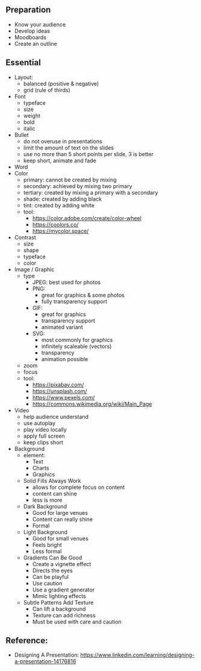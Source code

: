 
## Preparation
- Know your audience
- Develop ideas
- Moodboards
- Create an outline

## Essential
- Layout:
  - balanced (positive & negative)
  - grid (rule of thirds)
- Font
  - typeface
  - size
  - weight
  - bold
  - italic
- Bullet
  - do not overuse in presentations
  - limit the amount of text on the slides
  - use no more than 5 short points per slide, 3 is better
  - keep short, animate and fade
- Word
- Color
  - primary: cannot be created by mixing
  - secondary: achieved by mixing two primary
  - tertiary: created by mixing a primary with a secondary
  - shade: created by adding black
  - tint: created by adding white
  - tool:
    - https://color.adobe.com/create/color-wheel
    - https://coolors.co/
    - https://mycolor.space/
- Contrast
  - size
  - shape
  - typeface
  - color
- Image / Graphic
  - type
    - JPEG: best used for photos
    - PNG:
      - great for graphics & some photos
      - fully transparency support
    - GIF:
      - great for graphics
      - transparency support
      - animated variant
    - SVG:
      - most commonly for graphics
      - infinitely scaleable (vectors)
      - transparency
      - animation possible
  - zoom
  - focus
  - tool:
    - https://pixabay.com/
    - https://unsplash.com/
    - https://www.pexels.com/
    - https://commons.wikimedia.org/wiki/Main_Page
- Video
  - help audience understand
  - use autoplay
  - play video locally
  - apply full screen
  - keep clips short
- Background
  - element:
    - Text
    - Charts
    - Graphics
  - Solid Fills Always Work
    - allows for complete focus on content
    - content can shine
    - less is more
  - Dark Background
    - Good for large venues
    - Content can really shine
    - Formal
  - Light Background
    - Good for small venues
    - Feels bright
    - Less formal
  - Gradients Can Be Good
    - Create a vignette effect
    - Directs the eyes
    - Can be playful
    - Use caution
    - Use a gradient generator
    - Mimic lighting effects
  - Subtle Patterns Add Texture
    - Can lift a background
    - Texture can add richness
    - Must be used with care and caution


## Reference:
- Designing A Presentation: https://www.linkedin.com/learning/designing-a-presentation-14176816
